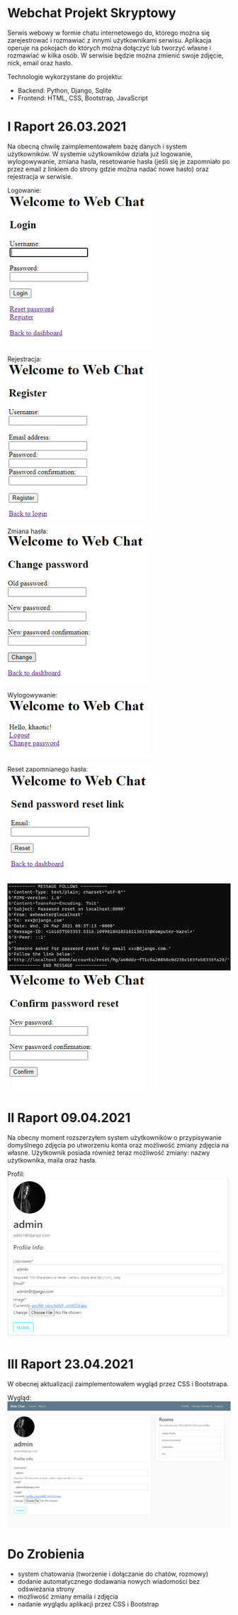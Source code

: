 # Webchat Projekt Skryptowy

Serwis webowy w formie chatu internetowego do, którego można się zarejestrować i rozmawiać z innymi użytkownikami serwisu. Aplikacja operuje na pokojach do których można dołączyć lub tworzyć własne i rozmawiać w kilka osób. W serwisie będzie można zmienić swoje zdjęcie, nick, email oraz hasło. 

Technologie wykorzystane do projektu:
- Backend: Python, Django, Sqlite
- Frontend: HTML, CSS, Bootstrap, JavaScript

# I Raport 26.03.2021
Na obecną chwilę zaimplementowałem bazę danych i system użytkowników. W systemie użytkowników działa już logowanie, wylogowywanie, zmiana hasła, resetowanie hasła (jeśli się je zapomniało po przez email z linkiem do strony gdzie można nadać nowe hasło) oraz rejestracja w serwisie.

Logowanie:  
![](img_project/img1.png)

Rejestracja:  
![](img_project/img5.png)

Zmiana hasła:  
![](img_project/img6.png)

Wylogowywanie:  
![](img_project/img7.png)

Reset zapomnianego hasła:  
![](img_project/img2.png)  
![](img_project/img4.png)
![](img_project/img3.png)

# II Raport 09.04.2021
Na obecny moment rozszerzyłem system użytkowników o przypisywanie domyślnego zdjęcia po utworzeniu konta oraz możliwość zmiany zdjęcia na własne. Użytkownik posiada również teraz możliwość zmiany: nazwy użytkownika, maila oraz hasła.

Profil:  
![](img_project/img8.png)

# III Raport 23.04.2021
W obecnej aktualizacji zaimplementowałem wygląd przez CSS i Bootstrapa.

Wygląd:  
![](img_project/img9.png)

# Do Zrobienia
- system chatowania (tworzenie i dołączanie do chatów, rozmowy)
- dodanie automatycznego dodawania nowych wiadomości bez odświeżania strony
- możliwość zmiany emaila i zdjęcia
- nadanie wyglądu aplikacji przez CSS i Bootstrap
